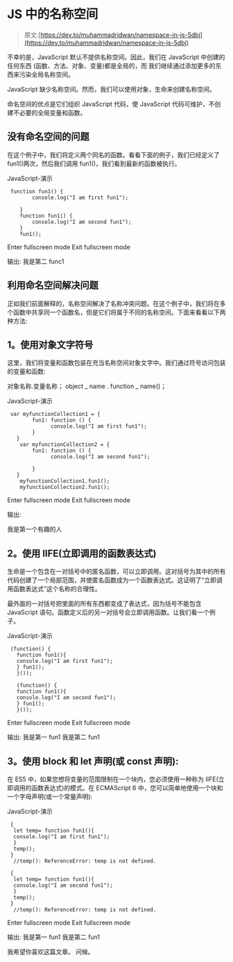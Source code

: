 # JS 中的名称空间

> 原文:[https://dev.to/muhammadridwan/namespace-in-js-5dbj](https://dev.to/muhammadridwan/namespace-in-js-5dbj)

不幸的是，JavaScript 默认不提供名称空间。因此，我们在 JavaScript 中创建的任何东西
(函数、方法、对象、变量)都是全局的，而
我们继续通过添加更多的东西来污染全局名称空间。

JavaScript 缺少名称空间。然而，我们可以使用对象，生命来创建名称空间。

命名空间的优点是它们组织 JavaScript 代码，使 JavaScript 代码可维护，不创建不必要的全局变量和函数。

## 没有命名空间的问题

在这个例子中，我们将定义两个同名的函数。看看下面的例子，我们已经定义了 fun1()两次，然后我们调用 fun1()，我们看到最新的函数被执行。

JavaScript-演示

```
 function fun1() {
        console.log("I am first fun1");

    }
    function fun1() {
        console.log("I am second fun1");
    }
    fun1(); 
```

Enter fullscreen mode Exit fullscreen mode

输出:
我是第二 func1

## 利用命名空间解决问题

正如我们前面解释的，名称空间解决了名称冲突问题。在这个例子中，我们将在多个函数中共享同一个函数名，但是它们将属于不同的名称空间。下面来看看以下两种方法:

## 1。使用对象文字符号

这里，我们将变量和函数包装在充当名称空间对象文字中。我们通过符号访问包装的变量和函数:

对象名称.变量名称；
object _ name . function _ name()；

JavaScript-演示

```
 var myfunctionCollection1 = {
        fun1: function () {
              console.log("I am first fun1");             
        }        
   }
    var myfunctionCollection2 = {
        fun1: function () {
              console.log("I am second fun1");

        }
   }
    myfunctionCollection1.fun1();
    myfunctionCollection2.fun1(); 
```

Enter fullscreen mode Exit fullscreen mode

输出:

我是第一个有趣的人

## 2。使用 IIFE(立即调用的函数表达式)

生命是一个包含在一对括号中的匿名函数，可以立即调用。这对括号为其中的所有代码创建了一个局部范围，并使匿名函数成为一个函数表达式。这证明了“立即调用函数表达式”这个名称的合理性。

最外面的一对括号把里面的所有东西都变成了表达式，因为括号不能包含 JavaScript 语句。函数定义后的另一对括号会立即调用函数。让我们看一个例子。

JavaScript-演示

```
 (function() {
   function fun1(){
   console.log("I am first fun1");
   } fun1();
   }());

   (function() {
   function fun1(){
   console.log("I am second fun1");
   } fun1();
   }()); 
```

Enter fullscreen mode Exit fullscreen mode

输出:
我是第一 fun1
我是第二 fun1

## 3。使用 block 和 let 声明(或 const 声明):

在 ES5 中，如果您想将变量的范围限制在一个块内，您必须使用一种称为 IIFE(立即调用的函数表达式)的模式。在 ECMAScript 6 中，您可以简单地使用一个块和一个字母声明(或一个常量声明):

JavaScript-演示

```
 {
  let temp= function fun1(){
  console.log("I am first fun1");
  } 
  temp();
 }
  //temp(): ReferenceError: temp is not defined.

 {
  let temp= function fun1(){
  console.log("I am second fun1");
  } 
  temp();
 }
  //temp(): ReferenceError: temp is not defined. 
```

Enter fullscreen mode Exit fullscreen mode

输出:
我是第一 fun1
我是第二 fun1

我希望你喜欢这篇文章。
问候。